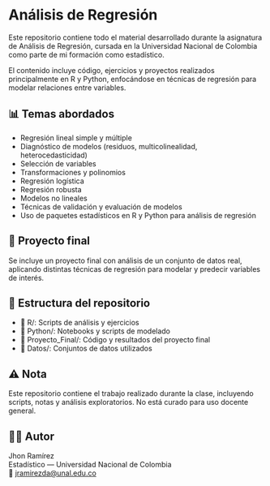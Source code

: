# Análisis de Regresión

Este repositorio contiene todo el material desarrollado durante la asignatura de Análisis de Regresión, cursada en la Universidad Nacional de Colombia como parte de mi formación como estadístico.

El contenido incluye código, ejercicios y proyectos realizados principalmente en R y Python, enfocándose en técnicas de regresión para modelar relaciones entre variables.

## 📊 Temas abordados

- Regresión lineal simple y múltiple  
- Diagnóstico de modelos (residuos, multicolinealidad, heterocedasticidad)  
- Selección de variables  
- Transformaciones y polinomios  
- Regresión logística  
- Regresión robusta  
- Modelos no lineales  
- Técnicas de validación y evaluación de modelos  
- Uso de paquetes estadísticos en R y Python para análisis de regresión  

## 🧪 Proyecto final

Se incluye un proyecto final con análisis de un conjunto de datos real, aplicando distintas técnicas de regresión para modelar y predecir variables de interés.

## 📂 Estructura del repositorio

- 📁 R/: Scripts de análisis y ejercicios  
- 📁 Python/: Notebooks y scripts de modelado  
- 📁 Proyecto_Final/: Código y resultados del proyecto final  
- 📁 Datos/: Conjuntos de datos utilizados  

## ⚠️ Nota

Este repositorio contiene el trabajo realizado durante la clase, incluyendo scripts, notas y análisis exploratorios. No está curado para uso docente general.

## 👨‍💻 Autor

Jhon Ramírez  
Estadístico — Universidad Nacional de Colombia  
📧 jramirezda@unal.edu.co
